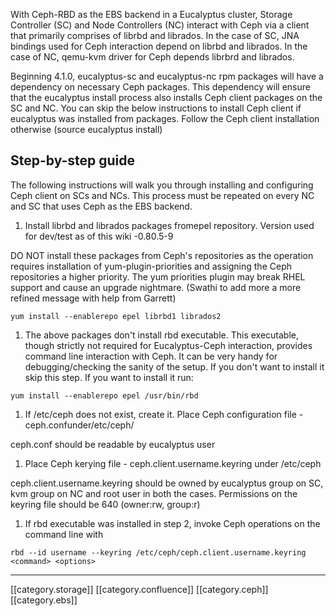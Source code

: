 With Ceph-RBD as the EBS backend in a Eucalyptus cluster, Storage Controller (SC) and Node Controllers (NC) interact with Ceph via a client that primarily comprises of librbd and librados. In the case of SC, JNA bindings used for Ceph interaction depend on librbd and librados. In the case of NC, qemu-kvm driver for Ceph depends librbrd and librados.

Beginning 4.1.0, eucalyptus-sc and eucalyptus-nc rpm packages will have a dependency on necessary Ceph packages. This dependency will ensure that the eucalyptus install process also installs Ceph client packages on the SC and NC. You can skip the below instructions to install Ceph client if eucalyptus was installed from packages. Follow the Ceph client installation otherwise (source eucalyptus install)


## Step-by-step guide
The following instructions will walk you through installing and configuring Ceph client on SCs and NCs. This process must be repeated on every NC and SC that uses Ceph as the EBS backend.


1. Install librbd and librados packages fromepel repository. Version used for dev/test as of this wiki -0.80.5-9

DO NOT install these packages from Ceph's repositories as the operation requires installation of yum-plugin-priorities and assigning the Ceph repositories a higher priority. The yum priorities plugin may break RHEL support and cause an upgrade nightmare. (Swathi to add more a more refined message with help from Garrett)


```
yum install --enablerepo epel librbd1 librados2
```

1. The above packages don't install rbd executable. This executable, though strictly not required for Eucalyptus-Ceph interaction, provides command line interaction with Ceph. It can be very handy for debugging/checking the sanity of the setup. If you don't want to install it skip this step. If you want to install it run:


```
yum install --enablerepo epel /usr/bin/rbd
```

1. If /etc/ceph does not exist, create it. Place Ceph configuration file -ceph.confunder/etc/ceph/

ceph.conf should be readable by eucalyptus user


1. Place Ceph kerying file - ceph.client.username.keyring under /etc/ceph

ceph.client.username.keyring should be owned by eucalyptus group on SC, kvm group on NC and root user in both the cases. Permissions on the keyring file should be 640 (owner:rw, group:r)


1. If rbd executable was installed in step 2, invoke Ceph operations on the command line with


```
rbd --id username --keyring /etc/ceph/ceph.client.username.keyring <command> <options>
```


*****

[[category.storage]] 
[[category.confluence]] 
[[category.ceph]] 
[[category.ebs]]
